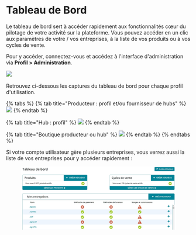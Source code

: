 # Tableau de Bord

Le tableau de bord sert à accéder rapidement aux fonctionnalités cœur du pilotage de votre activité sur la plateforme. Vous pouvez accéder en un clic aux paramètres de votre / vos entreprises, à la liste de vos produits ou à vos cycles de vente.&#x20;

Pour y accéder, connectez-vous et accédez à l'interface d'administration via **Profil > Administration**.&#x20;

![](<../.gitbook/assets/image (47) (1) (1) (1).png>)

Retrouvez ci-dessous les captures du tableau de bord pour chaque profil d'utilisation.

{% tabs %}
{% tab title="Producteur : profil et/ou fournisseur de hubs" %}
![](<../.gitbook/assets/image (39) (1) (1).png>)
{% endtab %}

{% tab title="Hub : profil" %}
![](<../.gitbook/assets/image (50) (1) (1) (1) (1).png>)
{% endtab %}

{% tab title="Boutique producteur ou hub" %}
![](<../.gitbook/assets/image (44) (1) (1) (1).png>)
{% endtab %}
{% endtabs %}

Si votre compte utilisateur gère plusieurs entreprises, vous verrez aussi la liste de vos entreprises pour y accéder rapidement :&#x20;

<figure><img src="../.gitbook/assets/Tableau de bord.jpg" alt=""><figcaption></figcaption></figure>
